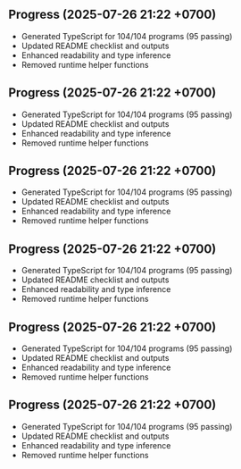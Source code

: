 ## Progress (2025-07-26 21:22 +0700)
- Generated TypeScript for 104/104 programs (95 passing)
- Updated README checklist and outputs
- Enhanced readability and type inference
- Removed runtime helper functions

## Progress (2025-07-26 21:22 +0700)
- Generated TypeScript for 104/104 programs (95 passing)
- Updated README checklist and outputs
- Enhanced readability and type inference
- Removed runtime helper functions
## Progress (2025-07-26 21:22 +0700)
- Generated TypeScript for 104/104 programs (95 passing)
- Updated README checklist and outputs
- Enhanced readability and type inference
- Removed runtime helper functions
## Progress (2025-07-26 21:22 +0700)
- Generated TypeScript for 104/104 programs (95 passing)
- Updated README checklist and outputs
- Enhanced readability and type inference
- Removed runtime helper functions
## Progress (2025-07-26 21:22 +0700)
- Generated TypeScript for 104/104 programs (95 passing)
- Updated README checklist and outputs
- Enhanced readability and type inference
- Removed runtime helper functions
## Progress (2025-07-26 21:22 +0700)
- Generated TypeScript for 104/104 programs (95 passing)
- Updated README checklist and outputs
- Enhanced readability and type inference
- Removed runtime helper functions
